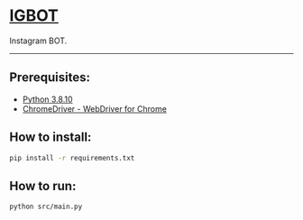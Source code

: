 # [IGBOT](https://github.com/dudushy/IGBOT/)
Instagram BOT.

---

## Prerequisites:
- [Python 3.8.10](https://www.python.org/downloads/release/python-3810/)
- [ChromeDriver - WebDriver for Chrome](https://chromedriver.chromium.org/downloads)

## How to install:
```bash
pip install -r requirements.txt
```
## How to run:
```bash
python src/main.py
```

